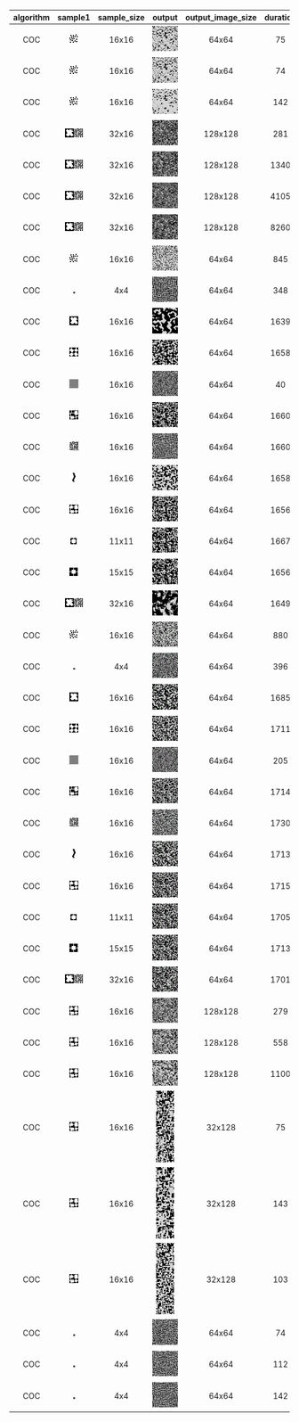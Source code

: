 | algorithm | sample1 | sample_size | output | output_image_size | duration | seed | algorithm_parameters |
|:----:|:----:|:----:|:----:|:----:|:----:|:----:|:----:|
|COC|<img src="SamplesBnW/Boulders.png">|16x16|<img src="ExperimentsCOC/Output/Boulders1.png">|64x64|75|42|Temperature=1, Receptor=2, Iterations=2|
|COC|<img src="SamplesBnW/Boulders.png">|16x16|<img src="ExperimentsCOC/Output/Boulders2.png">|64x64|74|42|Temperature=0.1, Receptor=2, Iterations=2|
|COC|<img src="SamplesBnW/Boulders.png">|16x16|<img src="ExperimentsCOC/Output/Boulders3.png">|64x64|142|42|Temperature=0.1, Receptor=2, Iterations=4|
|COC|<img src="SamplesBnW/CaveMaze.png">|32x16|<img src="ExperimentsCOC/Output/CaveMaze1.png">|128x128|281|42|Temperature=1, Receptor=2, Iterations=2|
|COC|<img src="SamplesBnW/CaveMaze.png">|32x16|<img src="ExperimentsCOC/Output/CaveMaze2.png">|128x128|1340|42|Temperature=1, Receptor=3, Iterations=2|
|COC|<img src="SamplesBnW/CaveMaze.png">|32x16|<img src="ExperimentsCOC/Output/CaveMaze3.png">|128x128|4105|42|Temperature=1, Receptor=4, Iterations=2|
|COC|<img src="SamplesBnW/CaveMaze.png">|32x16|<img src="ExperimentsCOC/Output/CaveMaze4.png">|128x128|8260|42|Temperature=1, Receptor=4, Iterations=4|
|COC|<img src="SamplesBnW/Boulders.png">|16x16|<img src="ExperimentsCOC/Output/misc_Boulders.png">|64x64|845|42|Temperature=0.5, Receptor=3, Iterations=5|
|COC|<img src="SamplesBnW/SimpleMaze.png">|4x4|<img src="ExperimentsCOC/Output/misc_SimpleMaze.png">|64x64|348|42|Temperature=1, Receptor=2, Iterations=10|
|COC|<img src="SamplesBnW/Cave.png">|16x16|<img src="ExperimentsCOC/Output/misc_Cave.png">|64x64|1639|42|Temperature=1, Receptor=3, Iterations=10|
|COC|<img src="SamplesBnW/Caves.png">|16x16|<img src="ExperimentsCOC/Output/misc_Caves.png">|64x64|1658|42|Temperature=1, Receptor=3, Iterations=10|
|COC|<img src="SamplesBnW/Chess.png">|16x16|<img src="ExperimentsCOC/Output/misc_Chess.png">|64x64|40|42|Temperature=1, Receptor=2, Iterations=1|
|COC|<img src="SamplesBnW/LessRooms.png">|16x16|<img src="ExperimentsCOC/Output/misc_LessRooms.png">|64x64|1660|42|Temperature=1, Receptor=3, Iterations=10|
|COC|<img src="SamplesBnW/Maze.png">|16x16|<img src="ExperimentsCOC/Output/misc_Maze.png">|64x64|1660|42|Temperature=1, Receptor=3, Iterations=10|
|COC|<img src="SamplesBnW/River.png">|16x16|<img src="ExperimentsCOC/Output/misc_River.png">|64x64|1658|42|Temperature=1, Receptor=3, Iterations=10|
|COC|<img src="SamplesBnW/Rooms.png">|16x16|<img src="ExperimentsCOC/Output/misc_Rooms.png">|64x64|1656|42|Temperature=1, Receptor=3, Iterations=10|
|COC|<img src="SamplesBnW/SimpleRooms.png">|11x11|<img src="ExperimentsCOC/Output/misc_SimpleRooms.png">|64x64|1667|42|Temperature=1, Receptor=3, Iterations=10|
|COC|<img src="SamplesBnW/ThickWalls.png">|15x15|<img src="ExperimentsCOC/Output/misc_ThickWalls.png">|64x64|1656|42|Temperature=1, Receptor=3, Iterations=10|
|COC|<img src="SamplesBnW/CaveMaze.png">|32x16|<img src="ExperimentsCOC/Output/misc_CaveMaze.png">|64x64|1649|42|Temperature=1, Receptor=3, Iterations=10|
|COC|<img src="SamplesBnW/Boulders.png">|16x16|<img src="ExperimentsCOC/Output/misc_Boulders.gif">|64x64|880|42|Temperature=0.5, Receptor=3, Iterations=5|
|COC|<img src="SamplesBnW/SimpleMaze.png">|4x4|<img src="ExperimentsCOC/Output/misc_SimpleMaze.gif">|64x64|396|42|Temperature=1, Receptor=2, Iterations=10|
|COC|<img src="SamplesBnW/Cave.png">|16x16|<img src="ExperimentsCOC/Output/misc_Cave.gif">|64x64|1685|42|Temperature=1, Receptor=3, Iterations=10|
|COC|<img src="SamplesBnW/Caves.png">|16x16|<img src="ExperimentsCOC/Output/misc_Caves.gif">|64x64|1711|42|Temperature=1, Receptor=3, Iterations=10|
|COC|<img src="SamplesBnW/Chess.png">|16x16|<img src="ExperimentsCOC/Output/misc_Chess.gif">|64x64|205|42|Temperature=1, Receptor=2, Iterations=5|
|COC|<img src="SamplesBnW/LessRooms.png">|16x16|<img src="ExperimentsCOC/Output/misc_LessRooms.gif">|64x64|1714|42|Temperature=1, Receptor=3, Iterations=10|
|COC|<img src="SamplesBnW/Maze.png">|16x16|<img src="ExperimentsCOC/Output/misc_Maze.gif">|64x64|1730|42|Temperature=1, Receptor=3, Iterations=10|
|COC|<img src="SamplesBnW/River.png">|16x16|<img src="ExperimentsCOC/Output/misc_River.gif">|64x64|1713|42|Temperature=1, Receptor=3, Iterations=10|
|COC|<img src="SamplesBnW/Rooms.png">|16x16|<img src="ExperimentsCOC/Output/misc_Rooms.gif">|64x64|1715|42|Temperature=1, Receptor=3, Iterations=10|
|COC|<img src="SamplesBnW/SimpleRooms.png">|11x11|<img src="ExperimentsCOC/Output/misc_SimpleRooms.gif">|64x64|1705|42|Temperature=1, Receptor=3, Iterations=10|
|COC|<img src="SamplesBnW/ThickWalls.png">|15x15|<img src="ExperimentsCOC/Output/misc_ThickWalls.gif">|64x64|1713|42|Temperature=1, Receptor=3, Iterations=10|
|COC|<img src="SamplesBnW/CaveMaze.png">|32x16|<img src="ExperimentsCOC/Output/misc_CaveMaze.gif">|64x64|1701|42|Temperature=1, Receptor=3, Iterations=10|
|COC|<img src="SamplesBnW/Rooms.png">|16x16|<img src="ExperimentsCOC/Output/Rooms1.png">|128x128|279|42|Temperature=1, Receptor=2, Iterations=2|
|COC|<img src="SamplesBnW/Rooms.png">|16x16|<img src="ExperimentsCOC/Output/Rooms2.png">|128x128|558|42|Temperature=1, Receptor=2, Iterations=4|
|COC|<img src="SamplesBnW/Rooms.png">|16x16|<img src="ExperimentsCOC/Output/Rooms3.png">|128x128|1100|42|Temperature=1, Receptor=2, Iterations=8|
|COC|<img src="SamplesBnW/Rooms.png">|16x16|<img src="ExperimentsCOC/Output/Roomsv1.png">|32x128|75|42|Temperature=1, Receptor=2, Iterations=2|
|COC|<img src="SamplesBnW/Rooms.png">|16x16|<img src="ExperimentsCOC/Output/Roomsv2.png">|32x128|143|42|Temperature=1, Receptor=2, Iterations=4|
|COC|<img src="SamplesBnW/Rooms.png">|16x16|<img src="ExperimentsCOC/Output/Roomsv3.png">|32x128|103|42|Temperature=0.1, Receptor=2, Iterations=2|
|COC|<img src="SamplesBnW/SimpleMaze.png">|4x4|<img src="ExperimentsCOC/Output/SimpleMaze1.png">|64x64|74|42|Temperature=1, Receptor=2, Iterations=2|
|COC|<img src="SamplesBnW/SimpleMaze.png">|4x4|<img src="ExperimentsCOC/Output/SimpleMaze2.png">|64x64|112|42|Temperature=1, Receptor=2, Iterations=3|
|COC|<img src="SamplesBnW/SimpleMaze.png">|4x4|<img src="ExperimentsCOC/Output/SimpleMaze3.png">|64x64|142|42|Temperature=0.1, Receptor=2, Iterations=4|
